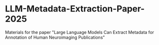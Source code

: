 # LLM-Metadata-Extraction-Paper-2025
Materials for the paper "Large Language Models Can Extract Metadata for Annotation of Human Neuroimaging Publications" 
